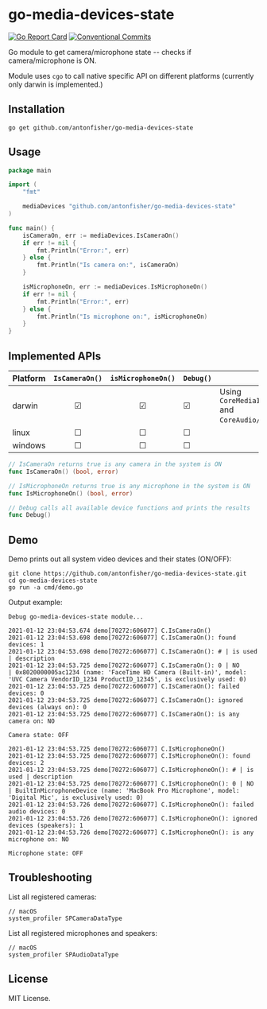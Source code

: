# go-media-devices-state

[![Go Report Card](https://goreportcard.com/badge/github.com/antonfisher/go-media-devices-state)](https://goreportcard.com/report/github.com/antonfisher/go-media-devices-state)
[![Conventional Commits](https://img.shields.io/badge/Conventional%20Commits-1.0.0-yellow.svg)](https://conventionalcommits.org)

Go module to get camera/microphone state -- checks if camera/microphone is ON.

Module uses `cgo` to call native specific API on different platforms (currently only darwin is implemented.)

## Installation

```shell
go get github.com/antonfisher/go-media-devices-state
```

## Usage

```go
package main

import (
	"fmt"

	mediaDevices "github.com/antonfisher/go-media-devices-state"
)

func main() {
	isCameraOn, err := mediaDevices.IsCameraOn()
	if err != nil {
		fmt.Println("Error:", err)
	} else {
		fmt.Println("Is camera on:", isCameraOn)
	}

	isMicrophoneOn, err := mediaDevices.IsMicrophoneOn()
	if err != nil {
		fmt.Println("Error:", err)
	} else {
		fmt.Println("Is microphone on:", isMicrophoneOn)
	}
}
```

## Implemented APIs

| Platform | `IsCameraOn()` | `isMicrophoneOn()` | `Debug()` | Details                                                               |
|----------|:--------------:|:------------------:|-----------|-----------------------------------------------------------------------|
| darwin   |       ☑        |         ☑          | ☑         | Using `CoreMediaIO/CMIOHardware.h` and `CoreAudio/AudioHardware.h`API |
| linux    |       ☐        |         ☐          | ☐         |                                                                       |
| windows  |       ☐        |         ☐          | ☐         |                                                                       |

```go
// IsCameraOn returns true is any camera in the system is ON
func IsCameraOn() (bool, error)

// IsMicrophoneOn returns true is any microphone in the system is ON
func IsMicrophoneOn() (bool, error)

// Debug calls all available device functions and prints the results
func Debug()
```

## Demo

Demo prints out all system video devices and their states (ON/OFF):

```shell
git clone https://github.com/antonfisher/go-media-devices-state.git
cd go-media-devices-state
go run -a cmd/demo.go
```

Output example:

```
Debug go-media-devices-state module...

2021-01-12 23:04:53.674 demo[70272:606077] C.IsCameraOn()
2021-01-12 23:04:53.698 demo[70272:606077] C.IsCameraOn(): found devices: 1
2021-01-12 23:04:53.698 demo[70272:606077] C.IsCameraOn(): # | is used | description
2021-01-12 23:04:53.725 demo[70272:606077] C.IsCameraOn(): 0 | NO      | 0x8020000005ac1234 (name: 'FaceTime HD Camera (Built-in)', model: 'UVC Camera VendorID_1234 ProductID_12345', is exclusively used: 0)
2021-01-12 23:04:53.725 demo[70272:606077] C.IsCameraOn(): failed devices: 0
2021-01-12 23:04:53.725 demo[70272:606077] C.IsCameraOn(): ignored devices (always on): 0
2021-01-12 23:04:53.725 demo[70272:606077] C.IsCameraOn(): is any camera on: NO

Camera state: OFF

2021-01-12 23:04:53.725 demo[70272:606077] C.IsMicrophoneOn()
2021-01-12 23:04:53.725 demo[70272:606077] C.IsMicrophoneOn(): found devices: 2
2021-01-12 23:04:53.725 demo[70272:606077] C.IsMicrophoneOn(): # | is used | description
2021-01-12 23:04:53.725 demo[70272:606077] C.IsMicrophoneOn(): 0 | NO      | BuiltInMicrophoneDevice (name: 'MacBook Pro Microphone', model: 'Digital Mic', is exclusively used: 0)
2021-01-12 23:04:53.726 demo[70272:606077] C.IsMicrophoneOn(): failed audio devices: 0
2021-01-12 23:04:53.726 demo[70272:606077] C.IsMicrophoneOn(): ignored devices (speakers): 1
2021-01-12 23:04:53.726 demo[70272:606077] C.IsMicrophoneOn(): is any microphone on: NO

Microphone state: OFF
```

## Troubleshooting

List all registered cameras:
```shell
// macOS
system_profiler SPCameraDataType
```

List all registered microphones and speakers:
```shell
// macOS
system_profiler SPAudioDataType
```

## License

MIT License.
